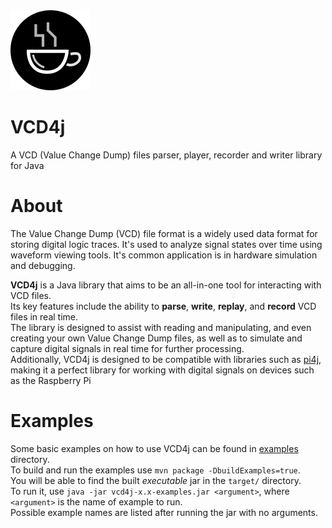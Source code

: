 <img width="128" height="128" src="logo.png" />  

# VCD4j
A VCD (Value Change Dump) files parser, player, recorder and writer library for Java

# About
The Value Change Dump (VCD) file format is a widely used data format for storing digital logic traces. It's used to analyze signal states over time using waveform viewing tools. It's common application is in hardware simulation and debugging.

**VCD4j** is a Java library that aims to be an all-in-one tool for interacting with VCD files.  
Its key features include the ability to **parse**, **write**, **replay**, and **record** VCD files in real time.  
The library is designed to assist with reading and manipulating, and even creating your own Value Change Dump files, as well as to simulate and capture digital signals in real time for further processing.  
Additionally, VCD4j is designed to be compatible with libraries such as [pi4j](http://www.pi4j.com/), making it a perfect library for working with digital signals on devices such as the Raspberry Pi

# Examples
Some basic examples on how to use VCD4j can be found in [examples](src/examples) directory.  
To build and run the examples use `mvn package -DbuildExamples=true`.  
You will be able to find the built *executable* jar in the `target/` directory.  
To run it, use `java -jar vcd4j-x.x-examples.jar <argument>`, where `<argument>` is the name of example to run.  
Possible example names are listed after running the jar with no arguments.